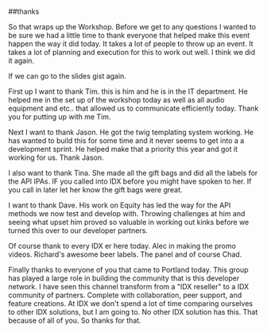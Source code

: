 ##thanks

So that wraps up the Workshop. Before we get to any questions I wanted
to be sure we had a little time to thank everyone that helped make this
event happen the way it did today. It takes a lot of people to throw up
 an event. It takes a lot of planning and execution for this to work out well.
  I think we did it again.


If we can go to the slides gist again.

First up I want to thank Tim. this is him and he is in the IT department.
He helped me in the set up of the workshop today as well as all audio
equipment and etc.. that allowed us to communicate efficiently today.
Thank you for putting up with me Tim.

Next I want to thank Jason. He got the twig templating system working.
He has wanted to build this for some time and it never seems to get into a
a development sprint. He helped make that a priority this year and got it
working for us. Thank Jason.

I also want to thank Tina. She made all the gift bags and did all the labels
for the API IPAs. IF you called into IDX before you might have spoken to her.
If you call in later let her know the gift bags were great.

I want to thank Dave. His work on Equity has led the way for the API methods we
now test and develop with. Throwing challenges at him and seeing what upset him
 proved so valuable in working out kinks before we turned this over to our
 developer partners.

 Of course thank to every IDX er here today. Alec in making the promo videos.
 Richard's awesome beer labels. The panel and of course Chad.

 Finally thanks to everyone of you that came to Portland today. This group
  has played a large role in building the community that is this developer
  network. I have seen this channel transform from a "IDX reseller" to a
  IDX community of partners. Complete with collaboration, peer support, and
  feature creations.  At IDX we don't spend a lot of time comparing ourselves
  to other IDX solutions, but I am going to. No other IDX solution has this.
  That because of all of you. So thanks for that.
